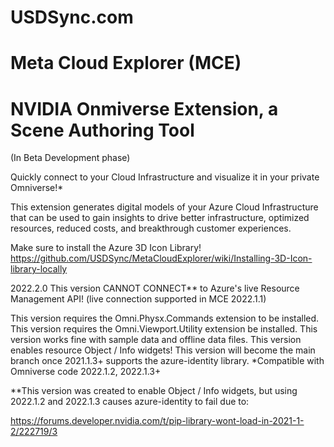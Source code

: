 # USDSync.com
# Meta Cloud Explorer (MCE)
# NVIDIA Onmiverse Extension, a Scene Authoring Tool

(In Beta Development phase)

Quickly connect to your Cloud Infrastructure and visualize it in your private Omniverse!*

This extension generates digital models of your Azure Cloud Infrastructure that can be used to gain insights to drive better infrastructure, optimized resources, reduced costs, and breakthrough customer experiences.

Make sure to install the Azure 3D Icon Library!
https://github.com/USDSync/MetaCloudExplorer/wiki/Installing-3D-Icon-library-locally

2022.2.0
This version CANNOT CONNECT** to Azure's live Resource Management API!
(live connection supported in MCE 2022.1.1)

This version requires the Omni.Physx.Commands extension to be installed.
This version requires the Omni.Viewport.Utility extension be installed.
This version works fine with sample data and offline data files.
This version enables resource Object / Info widgets!
This version will become the main branch once 2021.1.3+ supports the azure-identity library.
*Compatible with Omniverse code 2022.1.2, 2022.1.3+

**This version was created to enable Object / Info widgets, but using 2022.1.2 and 2022.1.3 causes azure-identity to fail due to:

https://forums.developer.nvidia.com/t/pip-library-wont-load-in-2021-1-2/222719/3
